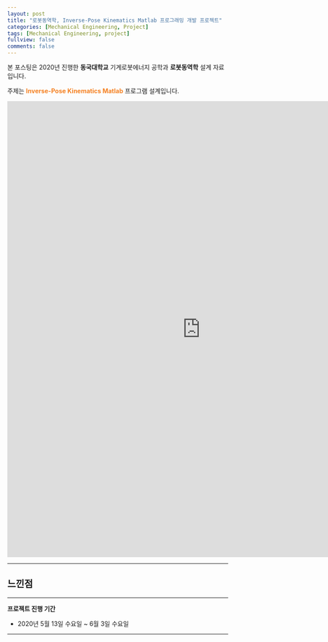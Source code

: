 ```yaml
---
layout: post
title: "로봇동역학, Inverse-Pose Kinematics Matlab 프로그래밍 개발 프로젝트"
categories: [Mechanical Engineering, Project]
tags: [Mechanical Engineering, project]
fullview: false
comments: false
---
```


본 포스팅은 2020년 진행한 **동국대학교** 기계로봇에너지 공학과 **로봇동역학** 설계 자료입니다.

주제는 **<span style="color:#F58224">Inverse-Pose Kinematics Matlab</span>** 프로그램 설계입니다.

<iframe src="https://onedrive.live.com/embed?cid=ADFD1CC231D5D8DA&resid=ADFD1CC231D5D8DA%218232&authkey=AK-zUTG3_KeM8gs&em=2" width="880" height="1040" frameborder="0" scrolling="no"></iframe>

---

## 느낀점

---

**프로젝트 진행 기간**
- 2020년 5월 13일 수요일 ~ 6월 3일 수요일

---